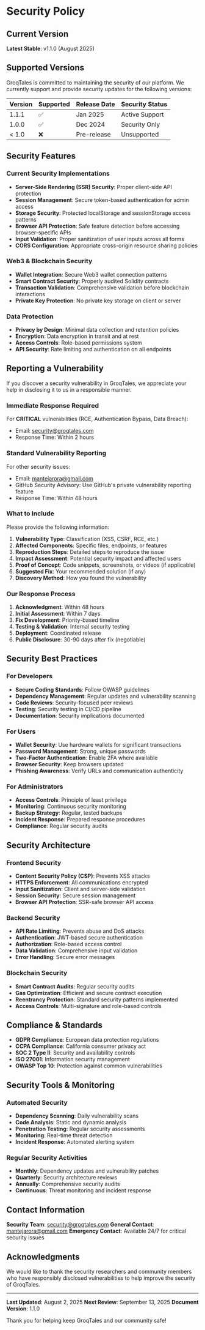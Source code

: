 # Security Policy

## Current Version
**Latest Stable**: v1.1.0 (August 2025)

## Supported Versions

GroqTales is committed to maintaining the security of our platform. We currently support and provide security updates for the following versions:

| Version | Supported          | Release Date | Security Status |
|---------|--------------------|--------------|----------------|
| 1.1.1   | :white_check_mark: | Jan 2025     | Active Support |
| 1.0.0   | :white_check_mark: | Dec 2024     | Security Only  |
| < 1.0   | :x:                | Pre-release  | Unsupported    |

## Security Features

### Current Security Implementations
- **Server-Side Rendering (SSR) Security**: Proper client-side API protection
- **Session Management**: Secure token-based authentication for admin access
- **Storage Security**: Protected localStorage and sessionStorage access patterns
- **Browser API Protection**: Safe feature detection before accessing browser-specific APIs
- **Input Validation**: Proper sanitization of user inputs across all forms
- **CORS Configuration**: Appropriate cross-origin resource sharing policies

### Web3 & Blockchain Security
- **Wallet Integration**: Secure Web3 wallet connection patterns
- **Smart Contract Security**: Properly audited Solidity contracts
- **Transaction Validation**: Comprehensive validation before blockchain interactions
- **Private Key Protection**: No private key storage on client or server

### Data Protection
- **Privacy by Design**: Minimal data collection and retention policies
- **Encryption**: Data encryption in transit and at rest
- **Access Controls**: Role-based permissions system
- **API Security**: Rate limiting and authentication on all endpoints

## Reporting a Vulnerability

If you discover a security vulnerability in GroqTales, we appreciate your help in disclosing it to us in a responsible manner.

### Immediate Response Required
For **CRITICAL** vulnerabilities (RCE, Authentication Bypass, Data Breach):
- Email: [security@groqtales.com](mailto:security@groqtales.com)
- Response Time: Within 2 hours

### Standard Vulnerability Reporting
For other security issues:
- Email: [mantejarora@gmail.com](mailto:mantejarora@gmail.com)
- GitHub Security Advisory: Use GitHub's private vulnerability reporting feature
- Response Time: Within 48 hours

### What to Include
Please provide the following information:
1. **Vulnerability Type**: Classification (XSS, CSRF, RCE, etc.)
2. **Affected Components**: Specific files, endpoints, or features
3. **Reproduction Steps**: Detailed steps to reproduce the issue
4. **Impact Assessment**: Potential security impact and affected users
5. **Proof of Concept**: Code snippets, screenshots, or videos (if applicable)
6. **Suggested Fix**: Your recommended solution (if any)
7. **Discovery Method**: How you found the vulnerability

### Our Response Process
1. **Acknowledgment**: Within 48 hours
2. **Initial Assessment**: Within 7 days
3. **Fix Development**: Priority-based timeline
4. **Testing & Validation**: Internal security testing
5. **Deployment**: Coordinated release
6. **Public Disclosure**: 30-90 days after fix (negotiable)

## Security Best Practices

### For Developers
- **Secure Coding Standards**: Follow OWASP guidelines
- **Dependency Management**: Regular updates and vulnerability scanning
- **Code Reviews**: Security-focused peer reviews
- **Testing**: Security testing in CI/CD pipeline
- **Documentation**: Security implications documented

### For Users
- **Wallet Security**: Use hardware wallets for significant transactions
- **Password Management**: Strong, unique passwords
- **Two-Factor Authentication**: Enable 2FA where available
- **Browser Security**: Keep browsers updated
- **Phishing Awareness**: Verify URLs and communication authenticity

### For Administrators
- **Access Controls**: Principle of least privilege
- **Monitoring**: Continuous security monitoring
- **Backup Strategy**: Regular, tested backups
- **Incident Response**: Prepared response procedures
- **Compliance**: Regular security audits

## Security Architecture

### Frontend Security
- **Content Security Policy (CSP)**: Prevents XSS attacks
- **HTTPS Enforcement**: All communications encrypted
- **Input Sanitization**: Client and server-side validation
- **Session Security**: Secure session management
- **Browser API Protection**: SSR-safe browser API access

### Backend Security
- **API Rate Limiting**: Prevents abuse and DoS attacks
- **Authentication**: JWT-based secure authentication
- **Authorization**: Role-based access control
- **Data Validation**: Comprehensive input validation
- **Error Handling**: Secure error messages

### Blockchain Security
- **Smart Contract Audits**: Regular security audits
- **Gas Optimization**: Efficient and secure contract execution
- **Reentrancy Protection**: Standard security patterns implemented
- **Access Controls**: Multi-signature and role-based controls

## Compliance & Standards

- **GDPR Compliance**: European data protection regulations
- **CCPA Compliance**: California consumer privacy act
- **SOC 2 Type II**: Security and availability controls
- **ISO 27001**: Information security management
- **OWASP Top 10**: Protection against common vulnerabilities

## Security Tools & Monitoring

### Automated Security
- **Dependency Scanning**: Daily vulnerability scans
- **Code Analysis**: Static and dynamic analysis
- **Penetration Testing**: Regular security assessments
- **Monitoring**: Real-time threat detection
- **Incident Response**: Automated alerting system

### Regular Security Activities
- **Monthly**: Dependency updates and vulnerability patches
- **Quarterly**: Security architecture reviews
- **Annually**: Comprehensive security audits
- **Continuous**: Threat monitoring and incident response

## Contact Information

**Security Team**: [security@groqtales.com](mailto:security@groqtales.com)
**General Contact**: [mantejarora@gmail.com](mailto:mantejarora@gmail.com)
**Emergency Contact**: Available 24/7 for critical security issues

## Acknowledgments

We would like to thank the security researchers and community members who have responsibly disclosed vulnerabilities to help improve the security of GroqTales.

---

**Last Updated**: August 2, 2025
**Next Review**: September 13, 2025
**Document Version**: 1.1.0

Thank you for helping keep GroqTales and our community safe! 